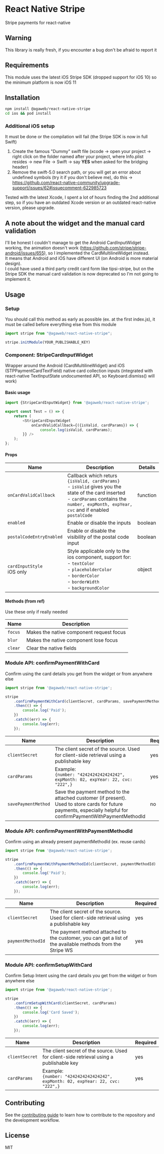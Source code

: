 # React Native Stripe

Stripe payments for react-native

## Warning

This library is really fresh, if you encounter a bug don't be afraid to report it

## Requirements

This module uses the latest iOS Stripe SDK (dropped support for iOS 10) so the minimum platform is now iOS 11

## Installation

```sh
npm install @agaweb/react-native-stripe
cd ios && pod install
```

### Additional iOS setup
It must be done or the compilation will fail (the Stripe SDK is now in full Swift)

1. Create the famous "Dummy" swift file (xcode -> open your project -> right click on the folder named after your project, where Info.plist resides -> new File -> Swift -> say <b>YES</b> when asked for the bridging header)
2. Remove the swift-5.0 search path, or you will get an error about undefined symbols (try it if you don't believe me), do this -> https://github.com/react-native-community/upgrade-support/issues/62#issuecomment-622985723

Tested with the latest Xcode, I spent a lot of hours finding the 2nd additional step, so if you have an outdated Xcode version or an outdated react-native version, please upgrade.

## A note about the widget and the manual card validation

I'll be honest I couldn't manage to get the Android CardInputWidget working, the animation doesn't work (https://github.com/stripe/stripe-android/issues/655), so I implemented the CardMultilineWidget instead. <br>
It means that Android and iOS have different UI (on Android is more material design). <br>
I could have used a third party credit card form like tipsi-stripe, but on the Stripe SDK the manual card validation is now deprecated so I'm not going to implement it.

## Usage

### Setup

You should call this method as early as possible (ex. at the first index.js), it must be called before everything else from this module

```js
import stripe from "@agaweb/react-native-stripe";

stripe.initModule(YOUR_PUBLISHABLE_KEY)
```

### Component: StripeCardInputWidget

Wrapper around the Android (CardMultilineWidget) and iOS (STPPaymentCardTextField) native card collection inputs (integrated with react-native TextInputState undocumented API, so Keyboard.dismiss() will work)

#### Basic usage
```js
import {StripeCardInputWidget} from '@agaweb/react-native-stripe';

export const Test = () => {
    return (
        <StripeCardInputWidget
            onCardValidCallback={({isValid, cardParams}) => {
                console.log(isValid, cardParams);
        }} />
    );
};
```

#### Props

| Name | Description | Details |
|-|-|-|
| `onCardValidCallback` | Callback which returs `{isValid, cardParams}` <br>- `isValid` gives you the state of the card inserted <br>- `cardParams` contains the `number, expMonth, expYear, cvc` and if enabled `postalCode` | function |
| `enabled` | Enable or disable the inputs | boolean |
| `postalCodeEntryEnabled` | Enable or disable the visibility of the postal code input | boolean |
| `cardInputStyle` <br>iOS only | Style applicable only to the ios component, support for: <br>- `textColor` <br>- `placeholderColor` <br>- `borderColor` <br>- `borderWidth` <br>- `backgroundColor` | object |

#### Methods (from ref)

Use these only if really needed

| Name | Description |
|-|-|
| `focus` | Makes the native component request focus |
| `blur` | Makes the native component lose focus |
| `clear` | Clear the native fields |

### Module API: confirmPaymentWithCard

Confirm using the card details you get from the widget or from anywhere else

```js
import stripe from '@agaweb/react-native-stripe';

stripe
    .confirmPaymentWithCard(clientSecret, cardParams, savePaymentMethod?)
    .then(() => {
        console.log('Paid');
    })
    .catch((err) => {
        console.log(err);
    });
```
| Name | Description | Required
|-|-|-|
| `clientSecret` | The client secret of the source. Used for client-side retrieval using a publishable key | yes |
| `cardParams` | Example: <br> `{number: "4242424242424242", expMonth: 02, expYear: 22, cvc: "222",}` | yes |
| `savePaymentMethod` | Save the payment method to the attached customer (if present). <br> Used to store cards for future payments, especially helpful for confirmPaymentWithPaymentMethodId | no |


### Module API: confirmPaymentWithPaymentMethodId

Confirm using an already present paymentMethodId (ex. reuse cards)

```js
import stripe from '@agaweb/react-native-stripe';

stripe
    .confirmPaymentWithPaymentMethodId(clientSecret, paymentMethodId)
    .then(() => {
        console.log('Paid');
    })
    .catch((err) => {
        console.log(err);
    });
```
| Name | Description | Required
|-|-|-|
| `clientSecret` | The client secret of the source. Used for client-side retrieval using a publishable key | yes |
| `paymentMethodId` | The payment method attached to the customer, you can get a list of the available methods from the Stripe WS | yes |

### Module API: confirmSetupWithCard

Confirm Setup Intent using the card details you get from the widget or from anywhere else

```js
import stripe from '@agaweb/react-native-stripe';

stripe
    .confirmSetupWithCard(clientSecret, cardParams)
    .then(() => {
        console.log('Card Saved');
    })
    .catch((err) => {
        console.log(err);
    });
```
| Name | Description | Required
|-|-|-|
| `clientSecret` | The client secret of the source. Used for client-side retrieval using a publishable key | yes |
| `cardParams` | Example: <br> `{number: "4242424242424242", expMonth: 02, expYear: 22, cvc: "222",}` | yes |

## Contributing

See the [contributing guide](CONTRIBUTING.md) to learn how to contribute to the repository and the development workflow.

## License

MIT
